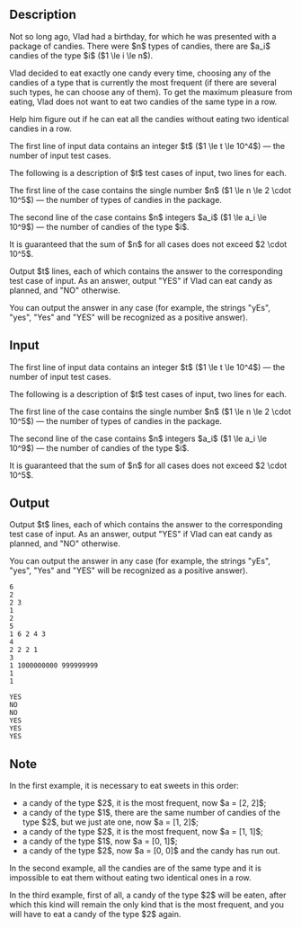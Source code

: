 ## Description

<div><p>Not so long ago, Vlad had a birthday, for which he was presented with a package of candies. There were $n$ types of candies, there are $a_i$ candies of the type $i$ ($1 \le i \le n$).</p><p>Vlad decided to eat exactly one candy every time, choosing any of the candies of a type that is currently the most frequent (if there are several such types, he can choose <span class="tex-font-style-bf">any</span> of them). To get the maximum pleasure from eating, Vlad <span class="tex-font-style-bf">does not want</span> to eat two candies of the same type in a row.</p><p>Help him figure out if he can eat all the candies without eating two identical candies in a row.</p></div><div class="input-specification"><p>The first line of input data contains an integer $t$ ($1 \le t \le 10^4$) — the number of input test cases.</p><p>The following is a description of $t$ test cases of input, two lines for each.</p><p>The first line of the case contains the single number $n$ ($1 \le n \le 2 \cdot 10^5$) — the number of types of candies in the package.</p><p>The second line of the case contains $n$ integers $a_i$ ($1 \le a_i \le 10^9$) — the number of candies of the type $i$.</p><p>It is guaranteed that the sum of $n$ for all cases does not exceed $2 \cdot 10^5$.</p></div><div class="output-specification"><p>Output $t$ lines, each of which contains the answer to the corresponding test case of input. As an answer, output "<span class="tex-font-style-tt">YES</span>" if Vlad can eat candy as planned, and "<span class="tex-font-style-tt">NO</span>" otherwise.</p><p>You can output the answer in any case (for example, the strings "<span class="tex-font-style-tt">yEs</span>", "<span class="tex-font-style-tt">yes</span>", "<span class="tex-font-style-tt">Yes</span>" and "<span class="tex-font-style-tt">YES</span>" will be recognized as a positive answer).</p></div>

## Input

<p>The first line of input data contains an integer $t$ ($1 \le t \le 10^4$) — the number of input test cases.</p><p>The following is a description of $t$ test cases of input, two lines for each.</p><p>The first line of the case contains the single number $n$ ($1 \le n \le 2 \cdot 10^5$) — the number of types of candies in the package.</p><p>The second line of the case contains $n$ integers $a_i$ ($1 \le a_i \le 10^9$) — the number of candies of the type $i$.</p><p>It is guaranteed that the sum of $n$ for all cases does not exceed $2 \cdot 10^5$.</p>

## Output

<p>Output $t$ lines, each of which contains the answer to the corresponding test case of input. As an answer, output "<span class="tex-font-style-tt">YES</span>" if Vlad can eat candy as planned, and "<span class="tex-font-style-tt">NO</span>" otherwise.</p><p>You can output the answer in any case (for example, the strings "<span class="tex-font-style-tt">yEs</span>", "<span class="tex-font-style-tt">yes</span>", "<span class="tex-font-style-tt">Yes</span>" and "<span class="tex-font-style-tt">YES</span>" will be recognized as a positive answer).</p>





```input1|2,3,6,7,10,11
6
2
2 3
1
2
5
1 6 2 4 3
4
2 2 2 1
3
1 1000000000 999999999
1
1
```




```output1
YES
NO
NO
YES
YES
YES
```



## Note

<p>In the first example, it is necessary to eat sweets in this order:</p><ul><li> a candy of the type $2$, it is the most frequent, now $a = [2, 2]$;</li><li> a candy of the type $1$, there are the same number of candies of the type $2$, but we just ate one, now $a = [1, 2]$;</li><li> a candy of the type $2$, it is the most frequent, now $a = [1, 1]$;</li><li> a candy of the type $1$, now $a = [0, 1]$;</li><li> a candy of the type $2$, now $a = [0, 0]$ and the candy has run out.</li></ul><p>In the second example, all the candies are of the same type and it is impossible to eat them without eating two identical ones in a row.</p><p>In the third example, first of all, a candy of the type $2$ will be eaten, after which this kind will remain the only kind that is the most frequent, and you will have to eat a candy of the type $2$ again.</p>
